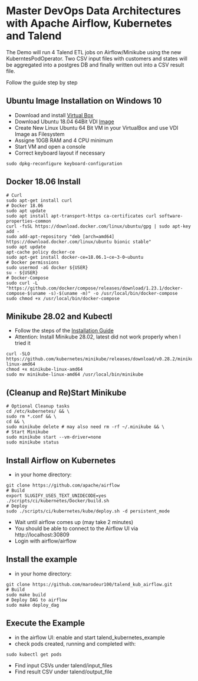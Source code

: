 
# Master DevOps Data Architectures with Apache Airflow, Kubernetes and Talend
The Demo will run 4 Talend ETL jobs on Airflow/Minikube using the new KuberntesPodOperator. Two CSV input files with customers and states will be aggregated into a postgres DB and finally written out into a CSV result file.

Follow the guide step by step
## Ubuntu Image Installation on Windows 10
* Download and install [Virtual Box](https://www.virtualbox.org/)
* Download Ubuntu 18.04 64Bit VDI [Image](https://www.osboxes.org/)
* Create New Linux Ubuntu 64 Bit VM in your VirtualBox and use VDI Image as Filesystem
* Assigne 10GB RAM and 4 CPU minimum 
* Start VM and open a console
* Correct keyboard layout if necessary
```shell
sudo dpkg-reconfigure keyboard-configuration
```

## Docker 18.06 Install
```shell
# Curl
sudo apt-get install curl
# Docker 18.06
sudo apt update
sudo apt install apt-transport-https ca-certificates curl software-properties-common
curl -fsSL https://download.docker.com/linux/ubuntu/gpg | sudo apt-key add -
sudo add-apt-repository "deb [arch=amd64] https://download.docker.com/linux/ubuntu bionic stable"
sudo apt update
apt-cache policy docker-ce
sudo apt-get install docker-ce=18.06.1~ce~3-0~ubuntu
# Docker permissions
sudo usermod -aG docker ${USER}
su - ${USER}
# Docker-Compose
sudo curl -L "https://github.com/docker/compose/releases/download/1.23.1/docker-compose-$(uname -s)-$(uname -m)" -o /usr/local/bin/docker-compose
sudo chmod +x /usr/local/bin/docker-compose
```

## Minikube 28.02 and Kubectl
* Follow the steps of the [Installation Guide](https://computingforgeeks.com/how-to-install-minikube-on-ubuntu-18-04/)
* Attention: Install Minikube 28.02, latest did not work properly when I tried it
```shell
curl -SLO https://github.com/kubernetes/minikube/releases/download/v0.28.2/minikube-linux-amd64
chmod +x minikube-linux-amd64
sudo mv minikube-linux-amd64 /usr/local/bin/minikube
```

## (Cleanup and Re)Start Minikube
```shell
# Optional Cleanup tasks
cd /etc/kubernetes/ && \
sudo rm *.conf && \
cd && \
sudo minikube delete # may also need rm -rf ~/.minikube && \
# Start Minikube
sudo minikube start --vm-driver=none
sudo minikube status
```

## Install Airflow on Kubernetes
* in your home directory:
```shell
git clone https://github.com/apache/airflow
# Build
export SLUGIFY_USES_TEXT_UNIDECODE=yes
./scripts/ci/kubernetes/Docker/build.sh
# Deploy
sudo ./scripts/ci/kubernetes/kube/deploy.sh -d persistent_mode
```
* Wait until airflow comes up (may take 2 minutes)
* You should be able to connect to the Airflow UI via http://localhost:30809 
* Login with airflow/airflow

## Install the example
* in your home directory:
```shell
git clone https://github.com/marodeur100/talend_kub_airflow.git
# Build
sudo make build
# Deploy DAG to airflow
sudo make deploy_dag
```

## Execute the Example
* in the airflow UI: enable and start talend_kubernetes_example
* check pods created, running and completed with:
```shell
sudo kubectl get pods
```
* Find input CSVs under talend/input_files
* Find result CSV under talend/output_file
